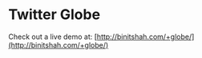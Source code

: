 # Twitter Globe

Check out a live demo at: [http://binitshah.com/+globe/](http://binitshah.com/+globe/)
